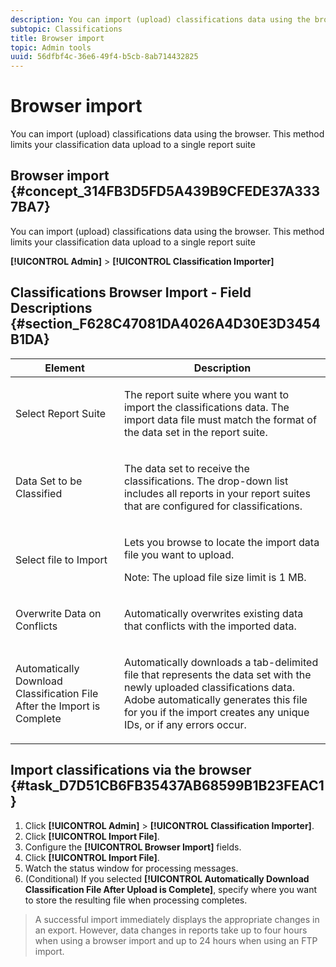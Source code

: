 ```yaml
---
description: You can import (upload) classifications data using the browser. This method limits your classification data upload to a single report suite
subtopic: Classifications
title: Browser import
topic: Admin tools
uuid: 56dfbf4c-36e6-49f4-b5cb-8ab714432825
---
```


# Browser import

You can import (upload) classifications data using the browser. This method limits your classification data upload to a single report suite

## Browser import {#concept_314FB3D5FD5A439B9CFEDE37A3337BA7}

You can import (upload) classifications data using the browser. This method limits your classification data upload to a single report suite 

**[!UICONTROL Admin]** > **[!UICONTROL Classification Importer]**

## Classifications Browser Import - Field Descriptions {#section_F628C47081DA4026A4D30E3D3454B1DA}

<table id="table_7FC7E510E7E74C2D9E8F316C5C6B66DB"> 
 <thead> 
  <tr> 
   <th colname="col1" class="entry"> Element </th> 
   <th colname="col2" class="entry"> Description </th> 
  </tr> 
 </thead>
 <tbody> 
  <tr> 
   <td colname="col1"> Select Report Suite </td> 
   <td colname="col2"> <p>The report suite where you want to import the classifications data. The import data file must match the format of the data set in the report suite. </p> </td> 
  </tr> 
  <tr> 
   <td colname="col1"> Data Set to be Classified </td> 
   <td colname="col2"> <p>The data set to receive the classifications. The drop-down list includes all reports in your report suites that are configured for classifications. </p> </td> 
  </tr> 
  <tr> 
   <td colname="col1"> Select file to Import </td> 
   <td colname="col2"> <p>Lets you browse to locate the import data file you want to upload. </p> <p>Note:  The upload file size limit is 1 MB. </p> </td> 
  </tr> 
  <tr> 
   <td colname="col1"> Overwrite Data on Conflicts </td> 
   <td colname="col2"> <p>Automatically overwrites existing data that conflicts with the imported data. </p> </td> 
  </tr> 
  <tr> 
   <td colname="col1"> Automatically Download Classification File After the Import is Complete </td> 
   <td colname="col2"> <p>Automatically downloads a tab-delimited file that represents the data set with the newly uploaded classifications data. Adobe automatically generates this file for you if the import creates any unique IDs, or if any errors occur. </p> </td> 
  </tr> 
 </tbody> 
</table>

## Import classifications via the browser {#task_D7D51CB6FB35437AB68599B1B23FEAC1}

<!-- 

t_upload_a_saint_data_file_via_web_browser.xml

 -->

1. Click **[!UICONTROL Admin]** > **[!UICONTROL Classification Importer]**.
1. Click **[!UICONTROL Import File]**.
1. Configure the **[!UICONTROL Browser Import]** fields.
1. Click **[!UICONTROL Import File]**.
1. Watch the status window for processing messages.
1. (Conditional) If you selected **[!UICONTROL Automatically Download Classification File After Upload is Complete]**, specify where you want to store the resulting file when processing completes.
>A successful import immediately displays the appropriate changes in an export. However, data changes in reports take up to four hours when using a browser import and up to 24 hours when using an FTP import.

